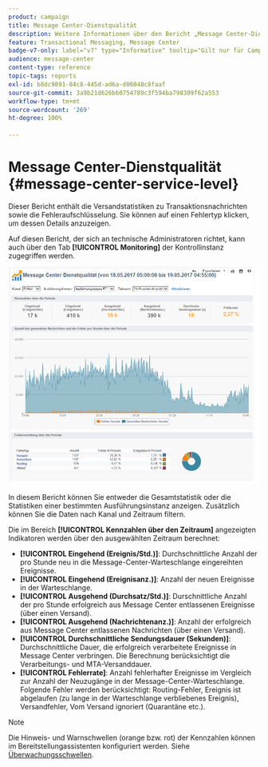 ```yaml
---
product: campaign
title: Message Center-Dienstqualität
description: Weitere Informationen über den Bericht „Message Center-Dienstqualität“
feature: Transactional Messaging, Message Center
badge-v7-only: label="v7" type="Informative" tooltip="Gilt nur für Campaign Classic v7"
audience: message-center
content-type: reference
topic-tags: reports
exl-id: b8dc9891-84c8-445d-ad6a-d06048c8faaf
source-git-commit: 3a9b21d626b60754789c3f594ba798309f62a553
workflow-type: tm+mt
source-wordcount: '269'
ht-degree: 100%

---
```


# Message Center-Dienstqualität {#message-center-service-level}



Dieser Bericht enthält die Versandstatistiken zu Transaktionsnachrichten sowie die Fehleraufschlüsselung. Sie können auf einen Fehlertyp klicken, um dessen Details anzuzeigen.

Auf diesen Bericht, der sich an technische Administratoren richtet, kann auch über den Tab **[!UICONTROL Monitoring]** der Kontrollinstanz zugegriffen werden.

![](assets/mc_reports_1.png)

In diesem Bericht können Sie entweder die Gesamtstatistik oder die Statistiken einer bestimmten Ausführungsinstanz anzeigen. Zusätzlich können Sie die Daten nach Kanal und Zeitraum filtern.

Die im Bereich **[!UICONTROL Kennzahlen über den Zeitraum]** angezeigten Indikatoren werden über den ausgewählten Zeitraum berechnet:

* **[!UICONTROL Eingehend (Ereignis/Std.)]**: Durchschnittliche Anzahl der pro Stunde neu in die Message-Center-Warteschlange eingereihten Ereignisse.
* **[!UICONTROL Eingehend (Ereignisanz.)]**: Anzahl der neuen Ereignisse in der Warteschlange.
* **[!UICONTROL Ausgehend (Durchsatz/Std.)]**: Durschnittliche Anzahl der pro Stunde erfolgreich aus Message Center entlassenen Ereignisse (über einen Versand).
* **[!UICONTROL Ausgehend (Nachrichtenanz.)]**: Anzahl der erfolgreich aus Message Center entlassenen Nachrichten (über einen Versand).
* **[!UICONTROL Durchschnittliche Sendungsdauer (Sekunden)]**: Durchschnittliche Dauer, die erfolgreich verarbeitete Ereignisse in Message Center verbringen. Die Berechnung berücksichtigt die Verarbeitungs- und MTA-Versanddauer.
* **[!UICONTROL Fehlerrate]**: Anzahl fehlerhafter Ereignisse im Vergleich zur Anzahl der Neuzugänge in der Message-Center-Warteschlange. Folgende Fehler werden berücksichtigt: Routing-Fehler, Ereignis ist abgelaufen (zu lange in der Warteschlange verbliebenes Ereignis), Versandfehler, Vom Versand ignoriert (Quarantäne etc.).

>[!NOTE]
>
>Die Hinweis- und Warnschwellen (orange bzw. rot) der Kennzahlen können im Bereitstellungassistenten konfiguriert werden. Siehe [Überwachungsschwellen](../../message-center/using/additional-configurations.md#monitoring-thresholds).
